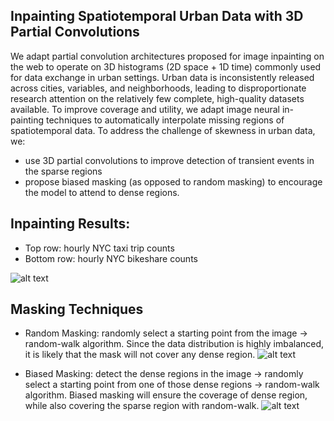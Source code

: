 ## Inpainting Spatiotemporal Urban Data with 3D Partial Convolutions

We adapt partial convolution architectures proposed for image inpainting on the web to operate on 3D histograms (2D space + 1D time) commonly used for data exchange in urban settings.  Urban data is inconsistently released across cities, variables, and neighborhoods, leading to disproportionate research attention on the relatively few complete, high-quality datasets available. To improve coverage and utility, we adapt image neural in-painting techniques to automatically interpolate missing regions of spatiotemporal data. To address the challenge of skewness in urban data, we:
- use 3D partial convolutions to improve detection of transient events in the sparse regions
- propose biased masking (as opposed to random masking) to encourage the model to attend to dense regions.


## Inpainting Results:
- Top row: hourly NYC taxi trip counts
- Bottom row: hourly NYC bikeshare counts

![alt text](https://github.com/BeanHam/urban-inpainting/blob/main/imgs/1-teaser.png)

## Masking Techniques
- Random Masking: randomly select a starting point from the image -> random-walk algorithm. Since the data distribution is highly imbalanced, it is likely that the mask will not cover any dense region.
![alt text](https://github.com/BeanHam/urban-inpainting/blob/main/imgs/5-random-masking.png)

- Biased Masking: detect the dense regions in the image -> randomly select a starting point from one of those dense regions -> random-walk algorithm. Biased masking will ensure the coverage of dense region, while also covering the sparse region with random-walk.
![alt text](https://github.com/BeanHam/urban-inpainting/blob/main/imgs/6-biased-masking.png)
